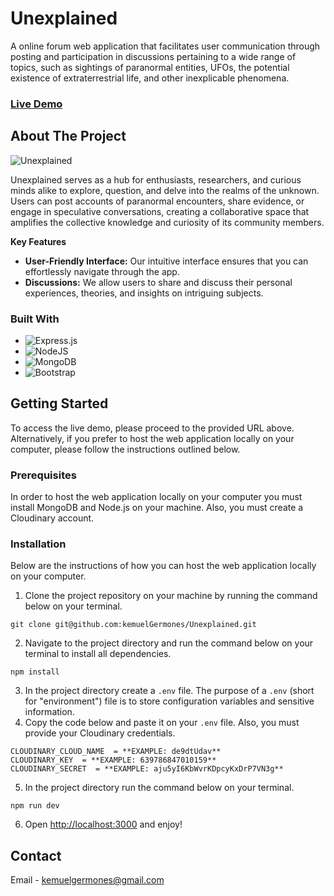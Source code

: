# Unexplained

A online forum web application that facilitates user communication through posting and participation in discussions pertaining to a wide range of topics, such as sightings of paranormal entities, UFOs, the potential existence of extraterrestrial life, and other inexplicable phenomena.

### [Live Demo](https://unexplained.vercel.app/)

## About The Project

![Unexplained](https://res.cloudinary.com/de9dxfdav/image/upload/v1666364496/Project%20Promotion/Screenshot_2022-10-21_224728_jwqjik.jpg)

Unexplained serves as a hub for enthusiasts, researchers, and curious minds alike to explore, question, and delve into the realms of the unknown. Users can post accounts of paranormal encounters, share evidence, or engage in speculative conversations, creating a collaborative space that amplifies the collective knowledge and curiosity of its community members.

**Key Features**

- **User-Friendly Interface:** Our intuitive interface ensures that you can effortlessly navigate through the app.
- **Discussions:** We allow users to share and discuss their personal experiences, theories, and insights on intriguing subjects.

### Built With

- ![Express.js](https://img.shields.io/badge/express.js-%23404d59.svg?style=for-the-badge&logo=express&logoColor=%2361DAFB)
- ![NodeJS](https://img.shields.io/badge/node.js-6DA55F?style=for-the-badge&logo=node.js&logoColor=white)
- ![MongoDB](https://img.shields.io/badge/MongoDB-%234ea94b.svg?style=for-the-badge&logo=mongodb&logoColor=white)
- ![Bootstrap](https://img.shields.io/badge/bootstrap-%238511FA.svg?style=for-the-badge&logo=bootstrap&logoColor=white)

## Getting Started

To access the live demo, please proceed to the provided URL above. Alternatively, if you prefer to host the web application locally on your computer, please follow the instructions outlined below.

### Prerequisites

In order to host the web application locally on your computer you must install MongoDB and Node.js on your machine. Also, you must create a Cloudinary account.

### Installation

Below are the instructions of how you can host the web application locally on your computer.

1. Clone the project repository on your machine by running the command below on your terminal.

```
git clone git@github.com:kemuelGermones/Unexplained.git
```

2.  Navigate to the project directory and run the command below on your terminal to install all dependencies.

```
npm install
```

3.  In the project directory create a `.env` file. The purpose of a `.env` (short for "environment") file is to store configuration variables and sensitive information.
4.  Copy the code below and paste it on your `.env` file. Also, you must provide your Cloudinary credentials.

```
CLOUDINARY_CLOUD_NAME  = **EXAMPLE: de9dtUdav**
CLOUDINARY_KEY  = **EXAMPLE: 639786847010159**
CLOUDINARY_SECRET  = **EXAMPLE: aju5yI6KbWvrKDpcyKxDrP7VN3g**
```

5. In the project directory run the command below on your terminal.

```
npm run dev
```

6. Open [http://localhost:3000](http://localhost:3000/) and enjoy!

## Contact

Email - [kemuelgermones@gmail.com](kemuelgermones@gmail.com)
